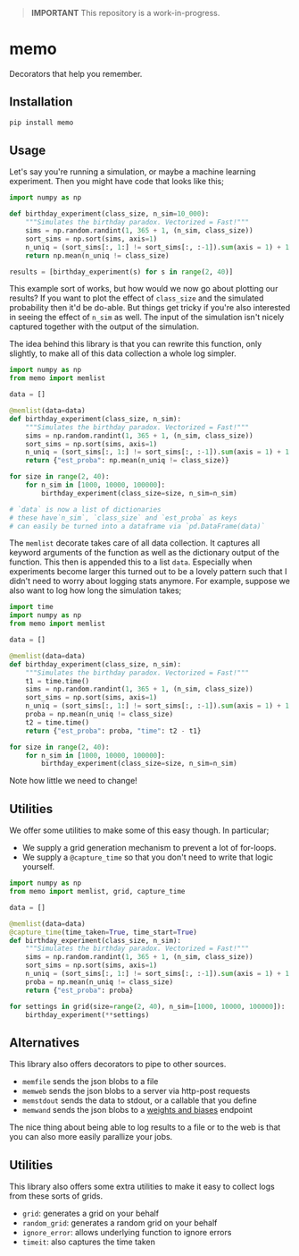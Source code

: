 > **IMPORTANT** This repository is a work-in-progress.

# memo

Decorators that help you remember.


## Installation 

```python
pip install memo
```

## Usage

Let's say you're running a simulation, or maybe a machine learning experiment. Then you 
might have code that looks like this; 

```python
import numpy as np 

def birthday_experiment(class_size, n_sim=10_000):
    """Simulates the birthday paradox. Vectorized = Fast!"""
    sims = np.random.randint(1, 365 + 1, (n_sim, class_size))
    sort_sims = np.sort(sims, axis=1)
    n_uniq = (sort_sims[:, 1:] != sort_sims[:, :-1]).sum(axis = 1) + 1
    return np.mean(n_uniq != class_size)

results = [birthday_experiment(s) for s in range(2, 40)]
```

This example sort of works, but how would we now go about plotting our results? If you want 
to plot the effect of `class_size` and the simulated probability then it'd be do-able. But things
get tricky if you're also interested in seeing the effect of `n_sim` as well. The input of the 
simulation isn't nicely captured together with the output of the simulation. 

The idea behind this library is that you can rewrite this function, only slightly, to make
all of this data collection a whole log simpler. 

```python
import numpy as np 
from memo import memlist

data = []

@memlist(data=data)
def birthday_experiment(class_size, n_sim):
    """Simulates the birthday paradox. Vectorized = Fast!"""
    sims = np.random.randint(1, 365 + 1, (n_sim, class_size))
    sort_sims = np.sort(sims, axis=1)
    n_uniq = (sort_sims[:, 1:] != sort_sims[:, :-1]).sum(axis = 1) + 1
    return {"est_proba": np.mean(n_uniq != class_size)}

for size in range(2, 40):
    for n_sim in [1000, 10000, 100000]:
        birthday_experiment(class_size=size, n_sim=n_sim)

# `data` is now a list of dictionaries 
# these have`n_sim`, `class_size` and `est_proba` as keys
# can easily be turned into a dataframe via `pd.DataFrame(data)`
```

The `memlist` decorate takes care of all data collection. It captures all keyword
arguments of the function as well as the dictionary output of the function. This 
then is appended this to a list `data`. Especially when experiments become larger 
this turned out to be a lovely pattern such that I didn't need to worry about logging 
stats anymore. For example, suppose we also want to log how long the simulation takes;

```python
import time 
import numpy as np 
from memo import memlist

data = []

@memlist(data=data)
def birthday_experiment(class_size, n_sim):
    """Simulates the birthday paradox. Vectorized = Fast!"""
    t1 = time.time()
    sims = np.random.randint(1, 365 + 1, (n_sim, class_size))
    sort_sims = np.sort(sims, axis=1)
    n_uniq = (sort_sims[:, 1:] != sort_sims[:, :-1]).sum(axis = 1) + 1
    proba = np.mean(n_uniq != class_size)
    t2 = time.time()
    return {"est_proba": proba, "time": t2 - t1}

for size in range(2, 40):
    for n_sim in [1000, 10000, 100000]:
        birthday_experiment(class_size=size, n_sim=n_sim)
```

Note how little we need to change! 

## Utilities

We offer some utilities to make some of this easy though. In particular; 

- We supply a grid generation mechanism to prevent a lot of for-loops. 
- We supply a `@capture_time` so that you don't need to write that logic yourself.

```python
import numpy as np 
from memo import memlist, grid, capture_time

data = []

@memlist(data=data)
@capture_time(time_taken=True, time_start=True)
def birthday_experiment(class_size, n_sim):
    """Simulates the birthday paradox. Vectorized = Fast!"""
    sims = np.random.randint(1, 365 + 1, (n_sim, class_size))
    sort_sims = np.sort(sims, axis=1)
    n_uniq = (sort_sims[:, 1:] != sort_sims[:, :-1]).sum(axis = 1) + 1
    proba = np.mean(n_uniq != class_size)
    return {"est_proba": proba}

for settings in grid(size=range(2, 40), n_sim=[1000, 10000, 100000]):
    birthday_experiment(**settings)
```

## Alternatives 

This library also offers decorators to pipe to other sources. 

- `memfile` sends the json blobs to a file 
- `memweb` sends the json blobs to a server via http-post requests
- `memstdout` sends the data to stdout, or a callable that you define
- `memwand` sends the json blobs to a [weights and biases](https://wandb.ai/) endpoint

The nice thing about being able to log results to a file or to the web is that 
you can also more easily parallize your jobs. 

## Utilities 

This library also offers some extra utilities to make it easy to collect logs from these sorts
of grids. 

- `grid`: generates a grid on your behalf 
- `random_grid`: generates a random grid on your behalf 
- `ignore_error`: allows underlying function to ignore errors
- `timeit`: also captures the time taken
